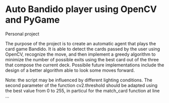 # Auto Bandido player using OpenCV and PyGame

Personal project

The purpose of the project is to create an automatic agent that plays the card game Bandido. It is able to detect the cards passed by the user using OpenCV, recognize the move, and then implement a greedy algorithm to minimize the number of possible exits using the best card out of the three that compose the current deck. Possibile future implementations include the design of a better algorithm able to look some moves forward.




Note: the script may be influenced by different lighting conditions. The second parameter of the function cv2.threshold should be adapted using the best value from 0 to 255, in particul for the match_card function at line ...

